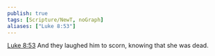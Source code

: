 ```yaml
---
publish: true
tags: [Scripture/NewT, noGraph]
aliases: ["Luke 8:53"]
---
```

[Luke 8:53](https://churchofjesuschrist.org/study/scriptures/nt/luke/8?lang=eng&id=p53#p53) And they laughed him to scorn, knowing that she was dead.
